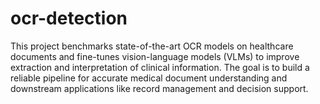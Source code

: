 # ocr-detection
This project benchmarks state-of-the-art OCR models on healthcare documents and fine-tunes vision-language models (VLMs) to improve extraction and interpretation of clinical information. The goal is to build a reliable pipeline for accurate medical document understanding and downstream applications like record management and decision support.
